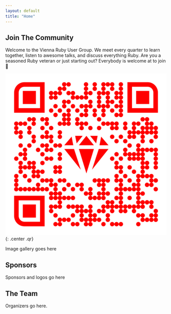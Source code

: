 ```yaml
---
layout: default
title: "Home"
---
```


## Join The Community

Welcome to the Vienna Ruby User Group. We meet every quarter to learn together, listen to awesome talks, and discuss everything Ruby. Are you a seasoned Ruby veteran or just starting out? Everybody is welcome at to join 🤗

[![QR Code](/assets/images/qr-code.png)](https://www.meetup.com/vienna-rb)
{: .center .qr}

Image gallery goes here

## Sponsors

Sponsors and logos go here

## The Team

Organizers go here.
